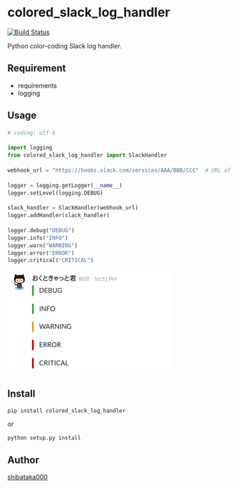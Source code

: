 # colored\_slack\_log\_handler

[![Build Status](https://travis-ci.org/shibataka000/colored_slack_log_handler.svg?branch=master)](https://travis-ci.org/shibataka000/colored_slack_log_handler)

Python color-coding Slack log handler.

## Requirement
- requirements
- logging

## Usage
```python
# coding: utf-8

import logging
from colored_slack_log_handler import SlackHandler

webhook_url = "https://hooks.slack.com/services/AAA/BBB/CCC"  # URL of Slack Incoming Webhook

logger = logging.getLogger(__name__)
logger.setLevel(logging.DEBUG)

slack_handler = SlackHandler(webhook_url)
logger.addHandler(slack_handler)

logger.debug("DEBUG")
logger.info("INFO")
logger.warn("WARNING")
logger.error("ERROR")
logger.critical("CRITICAL")
```

![](./img/screenshot.png)

## Install
```
pip install colored_slack_log_handler
```

or

```
python setup.py install
```

## Author
[shibataka000](https://github.com/shibataka000)
